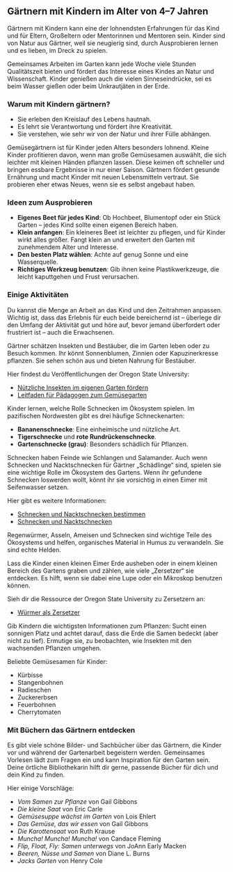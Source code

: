## Gärtnern mit Kindern im Alter von 4–7 Jahren

Gärtnern mit Kindern kann eine der lohnendsten Erfahrungen für das Kind und für Eltern, Großeltern oder Mentorinnen und Mentoren sein. Kinder sind von Natur aus Gärtner, weil sie neugierig sind, durch Ausprobieren lernen und es lieben, im Dreck zu spielen.

Gemeinsames Arbeiten im Garten kann jede Woche viele Stunden Qualitätszeit bieten und fördert das Interesse eines Kindes an Natur und Wissenschaft. Kinder genießen auch die vielen Sinneseindrücke, sei es beim Wasser gießen oder beim Unkrautjäten in der Erde.

### Warum mit Kindern gärtnern?

- Sie erleben den Kreislauf des Lebens hautnah.
- Es lehrt sie Verantwortung und fördert ihre Kreativität.
- Sie verstehen, wie sehr wir von der Natur und ihrer Fülle abhängen.

Gemüsegärtnern ist für Kinder jeden Alters besonders lohnend. Kleine Kinder profitieren davon, wenn man große Gemüsesamen auswählt, die sich leichter mit kleinen Händen pflanzen lassen. Diese keimen oft schneller und bringen essbare Ergebnisse in nur einer Saison. Gärtnern fördert gesunde Ernährung und macht Kinder mit neuen Lebensmitteln vertraut. Sie probieren eher etwas Neues, wenn sie es selbst angebaut haben.

### Ideen zum Ausprobieren

- **Eigenes Beet für jedes Kind**: Ob Hochbeet, Blumentopf oder ein Stück Garten – jedes Kind sollte einen eigenen Bereich haben.
- **Klein anfangen**: Ein kleineres Beet ist leichter zu pflegen, und für Kinder wirkt alles größer. Fangt klein an und erweitert den Garten mit zunehmendem Alter und Interesse.
- **Den besten Platz wählen**: Achte auf genug Sonne und eine Wasserquelle.
- **Richtiges Werkzeug benutzen**: Gib ihnen keine Plastikwerkzeuge, die leicht kaputtgehen und Frust verursachen.

### Einige Aktivitäten

Du kannst die Menge an Arbeit an das Kind und den Zeitrahmen anpassen. Wichtig ist, dass das Erlebnis für euch beide bereichernd ist – überlege dir den Umfang der Aktivität gut und höre auf, bevor jemand überfordert oder frustriert ist – auch die Erwachsenen.


Gärtner schätzen Insekten und Bestäuber, die im Garten leben oder zu Besuch kommen. Ihr könnt Sonnenblumen, Zinnien oder Kapuzinerkresse pflanzen. Sie sehen schön aus und bieten Nahrung für Bestäuber.

Hier findest du Veröffentlichungen der Oregon State University:

- [Nützliche Insekten im eigenen Garten fördern](https://catalog.extension.oregonstate.edu/pnw550)
- [Leitfaden für Pädagogen zum Gemüsegarten](https://catalog.extension.oregonstate.edu/em9032)


Kinder lernen, welche Rolle Schnecken im Ökosystem spielen. Im pazifischen Nordwesten gibt es drei häufige Schneckenarten:

- **Bananenschnecke**: Eine einheimische und nützliche Art.
- **Tigerschnecke** und **rote Rundrückenschnecke**.
- **Gartenschnecke (grau)**: Besonders schädlich für Pflanzen.

Schnecken haben Feinde wie Schlangen und Salamander. Auch wenn Schnecken und Nacktschnecken für Gärtner „Schädlinge“ sind, spielen sie eine wichtige Rolle im Ökosystem des Gartens. Wenn ihr gefundene Schnecken loswerden wollt, könnt ihr sie vorsichtig in einen Eimer mit Seifenwasser setzen.

Hier gibt es weitere Informationen:

- [Schnecken und Nacktschnecken bestimmen](https://agsci.oregonstate.edu/slug-portal/identification)
- [Schnecken und Nacktschnecken](https://www.oregon.gov/oda/shared/documents/publications/ippm/odaguidemolluscs2016forweb.pdf)


Regenwürmer, Asseln, Ameisen und Schnecken sind wichtige Teile des Ökosystems und helfen, organisches Material in Humus zu verwandeln. Sie sind echte Helden.

Lass die Kinder einen kleinen Eimer Erde ausheben oder in einem kleinen Bereich des Gartens graben und zählen, wie viele „Zersetzer“ sie entdecken. Es hilft, wenn sie dabei eine Lupe oder ein Mikroskop benutzen können.

Sieh dir die Ressource der Oregon State University zu Zersetzern an:

- [Würmer als Zersetzer](https://lpi.oregonstate.edu/sites/lpi.oregonstate.edu/files/pdf/hyp/lessons-manuals/K12/K5/grade_three_worms_as_decomposers.pdf)


Gib Kindern die wichtigsten Informationen zum Pflanzen: Sucht einen sonnigen Platz und achtet darauf, dass die Erde die Samen bedeckt (aber nicht zu tief). Ermutige sie, zu beobachten, wie Insekten mit den wachsenden Pflanzen umgehen.

Beliebte Gemüsesamen für Kinder:

- Kürbisse
- Stangenbohnen
- Radieschen
- Zuckererbsen
- Feuerbohnen
- Cherrytomaten

### Mit Büchern das Gärtnern entdecken

Es gibt viele schöne Bilder- und Sachbücher über das Gärtnern, die Kinder vor und während der Gartenarbeit begeistern werden. Gemeinsames Vorlesen lädt zum Fragen ein und kann Inspiration für den Garten sein. Deine örtliche Bibliothekarin hilft dir gerne, passende Bücher für dich und dein Kind zu finden.

Hier einige Vorschläge:

- *Vom Samen zur Pflanze* von Gail Gibbons
- *Die kleine Saat* von Eric Carle
- *Gemüsesuppe wächst im Garten* von Lois Ehlert
- *Das Gemüse, das wir essen* von Gail Gibbons
- *Die Karottensaat* von Ruth Krause
- *Muncha! Muncha! Muncha!* von Candace Fleming
- *Flip, Float, Fly: Samen unterwegs* von JoAnn Early Macken
- *Beeren, Nüsse und Samen* von Diane L. Burns
- *Jacks Garten* von Henry Cole
